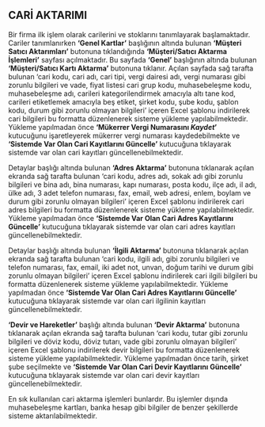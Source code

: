 
## CARİ AKTARIMI

Bir firma ilk işlem olarak carilerini ve stoklarını tanımlayarak başlamaktadır. Cariler tanımlanırken **‘Genel Kartlar’** başlığının altında bulunan **‘Müşteri Satıcı Aktarımları’** butonuna tıklandığında **‘Müşteri/Satıcı Aktarma İşlemleri’** sayfası açılmaktadır. Bu sayfada **‘Genel’** başlığının altında bulunan **‘Müşteri/Satıcı Kartı Aktarma’** butonuna tıklanır. Açılan sayfada sağ tarafta bulunan ‘cari kodu, cari adı, cari tipi, vergi dairesi adı, vergi numarası gibi zorunlu bilgileri ve vade, fiyat listesi cari grup kodu, muhasebeleşme kodu, muhasebeleşme adı, carileri kategorilendirmek amacıyla altı tane kod, carileri etiketlemek amacıyla beş etiket, şirket kodu, şube kodu, şablon kodu, durum gibi zorunlu olmayan bilgileri’ içeren Excel şablonu indirilerek cari bilgileri bu formatta düzenlenerek sisteme yükleme yapılabilmektedir. Yükleme yapılmadan önce **‘Mükerrer Vergi Numarasını *Kaydet*’** kutucuğunu işaretleyerek mükerrer vergi numarası kaydedebilmekte ve **‘Sistemde Var Olan Cari Kayıtlarını Güncelle’** kutucuğuna tıklayarak sistemde var olan cari kayıtları güncellenebilmektedir. 

Detaylar başlığı altında bulunan **‘Adres Aktarma’** butonuna tıklanarak açılan ekranda sağ tarafta bulunan ‘cari kodu, adres adı, sokak adı gibi zorunlu bilgileri ve bina adı, bina numarası, kapı numarası, posta kodu, ilçe adı, il adı, ülke adı, 3 adet telefon numarası, fax, email, web adresi, enlem, boylam ve durum gibi zorunlu olmayan bilgileri’ içeren Excel şablonu indirilerek cari adres bilgileri bu formatta düzenlenerek sisteme yükleme yapılabilmektedir. Yükleme yapılmadan önce **‘Sistemde Var Olan Cari Adres Kayıtlarını Güncelle’** kutucuğuna tıklayarak sistemde var olan cari adres kayıtları güncellenebilmektedir. 

Detaylar başlığı altında bulunan **‘İlgili Aktarma’** butonuna tıklanarak açılan ekranda sağ tarafta bulunan ‘cari kodu, ilgili adı, gibi zorunlu bilgileri ve telefon numarası, fax, email, iki adet not, unvan, doğum tarihi ve durum gibi zorunlu olmayan bilgileri’ içeren Excel şablonu indirilerek cari ilgili bilgileri bu formatta düzenlenerek sisteme yükleme yapılabilmektedir. Yükleme yapılmadan önce **‘Sistemde Var Olan Cari Adres Kayıtlarını Güncelle’** kutucuğuna tıklayarak sistemde var olan cari ilgilinin kayıtları güncellenebilmektedir. 

**‘Devir ve Hareketler’** başlığı altında bulunan **‘Devir Aktarma’** butonuna tıklanarak açılan ekranda sağ tarafta bulunan ‘cari kodu, tutar gibi zorunlu bilgileri ve döviz kodu, döviz tutarı, vade gibi zorunlu olmayan bilgileri’ içeren Excel şablonu indirilerek devir bilgileri bu formatta düzenlenerek sisteme yükleme yapılabilmektedir. Yükleme yapılmadan önce tarih, şirket şube seçilmekte ve **‘Sistemde Var Olan Cari Devir Kayıtlarını Güncelle’** kutucuğuna tıklayarak sistemde var olan cari devir kayıtları güncellenebilmektedir. 

En sık kullanılan cari aktarma işlemleri bunlardır. Bu işlemler dışında muhasebeleşme kartları, banka hesap gibi bilgiler de benzer şekillerde sisteme aktarılabilmektedir. 